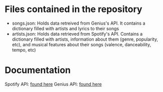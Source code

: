 # Files contained in the repository
- songs.json: Holds data retreived from Genius's API. It contains a dictionary filled with artists and lyrics to their songs
- artists.json: Holds data retrieved from Spotify's API. Contains a dictionary filled with artists, information about them (genre, popularity, etc), and musical features about their songs (valence, danceability, tempo, etc)


# Documentation
Spotify API: [found here](https://developer.spotify.com/web-api/tutorial/)
Genius API: [found here](https://developer.spotify.com/web-api/tutorial/)